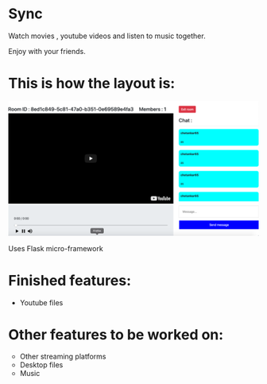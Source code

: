 # Sync
Watch movies , youtube videos and listen to music together.

Enjoy with your friends.

<h1>This is how the layout is:</h1>

<img src="/static/cover.png" alt="example">

Uses Flask micro-framework

<h1>Finished features: </h1>
<ul style="list-style-type:disc">
    <li>Youtube files</li>
</ul>

<h1>Other features to be worked on:</h1>
<ul style="list-style-type:circle">
    <li>Other streaming platforms</li>
    <li>Desktop files</li>
    <li>Music</li>
</ul>

